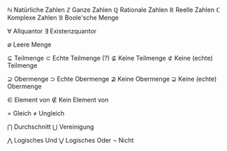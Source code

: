 ℕ Natürliche Zahlen
ℤ Ganze Zahlen
ℚ Rationale Zahlen
ℝ Reelle Zahlen
ℂ Komplexe Zahlen
𝔹 Boole'sche Menge

∀ Allquantor
∃ Existenzquantor

∅ Leere Menge

⊆ Teilmenge
⊂ Echte Teilmenge (?)
⊈ Keine Teilmenge
⊄ Keine (echte) Teilmenge

⊇ Obermenge
⊃ Echte Obermenge
⊉ Keine Obermenge
⊋ Keine (echte) Obermenge

∈ Element von
∉ Kein Element von

= Gleich
≠ Ungleich

⋂ Durchschnitt
⋃ Vereinigung

⋀ Logisches Und
⋁ Logisches Oder
¬ Nicht